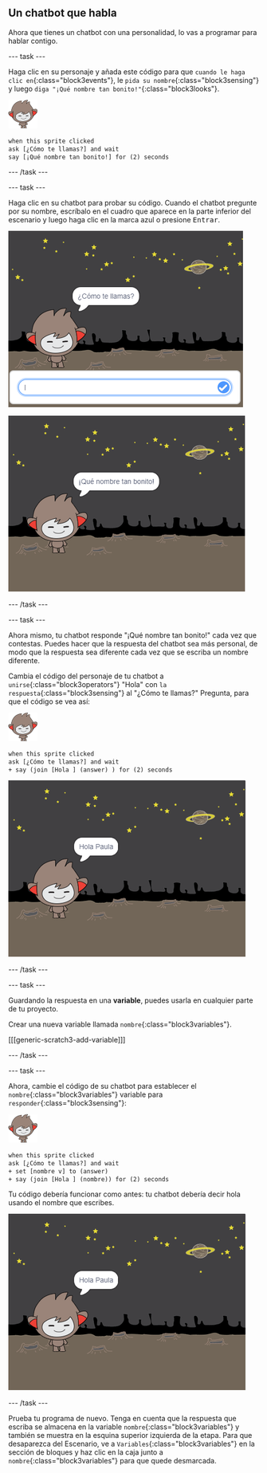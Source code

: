 ## Un chatbot que habla

Ahora que tienes un chatbot con una personalidad, lo vas a programar para hablar contigo.

--- task ---

Haga clic en su personaje y añada este código para que `cuando le haga clic en`{:class="block3events"}, le `pida su nombre`{:class="block3sensing"} y luego `diga "¡Qué nombre tan bonito!"`{:class="block3looks"}.

![nano sprite](images/nano-sprite.png)

```blocks3
when this sprite clicked
ask [¿Cómo te llamas?] and wait
say [¡Qué nombre tan bonito!] for (2) seconds
```

--- /task ---

--- task ---

Haga clic en su chatbot para probar su código. Cuando el chatbot pregunte por su nombre, escríbalo en el cuadro que aparece en la parte inferior del escenario y luego haga clic en la marca azul o presione <kbd>Entrar</kbd>.

![Probando una respuesta del ChatBot](images/chatbot-ask-test1.png)

![Probando una respuesta del ChatBot](images/chatbot-ask-test2.png)

--- /task ---

--- task ---

Ahora mismo, tu chatbot responde "¡Qué nombre tan bonito!" cada vez que contestas. Puedes hacer que la respuesta del chatbot sea más personal, de modo que la respuesta sea diferente cada vez que se escriba un nombre diferente.

Cambia el código del personaje de tu chatbot a `unirse`{:class="block3operators"} "Hola" con `la respuesta`{:class="block3sensing"} al "¿Cómo te llamas?" Pregunta, para que el código se vea así:

![nano sprite](images/nano-sprite.png)

```blocks3
when this sprite clicked
ask [¿Cómo te llamas?] and wait
+ say (join [Hola ] (answer) ) for (2) seconds
```

![Probando una respuesta personalizada](images/chatbot-answer-test.png)

--- /task ---

--- task ---

Guardando la respuesta en una **variable**, puedes usarla en cualquier parte de tu proyecto.

Crear una nueva variable llamada `nombre`{:class="block3variables"}.

[[[generic-scratch3-add-variable]]]

--- /task ---

--- task ---

Ahora, cambie el código de su chatbot para establecer el `nombre`{:class="block3variables"} variable para `responder`{:class="block3sensing"}:

![nano sprite](images/nano-sprite.png)

```blocks3
when this sprite clicked
ask [¿Cómo te llamas?] and wait
+ set [nombre v] to (answer)
+ say (join [Hola ] (nombre)) for (2) seconds
```

Tu código debería funcionar como antes: tu chatbot debería decir hola usando el nombre que escribes.

![Probando una respuesta personalizada](images/chatbot-answer-test.png)

--- /task ---

Prueba tu programa de nuevo. Tenga en cuenta que la respuesta que escriba se almacena en la variable `nombre`{:class="block3variables"} y también se muestra en la esquina superior izquierda de la etapa. Para que desaparezca del Escenario, ve a `Variables`{:class="block3variables"} en la sección de bloques y haz clic en la caja junto a `nombre`{:class="block3variables"} para que quede desmarcada.